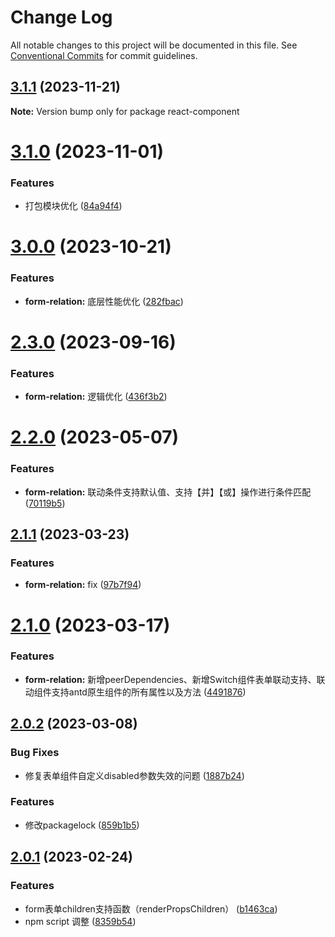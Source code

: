 # Change Log

All notable changes to this project will be documented in this file.
See [Conventional Commits](https://conventionalcommits.org) for commit guidelines.

## [3.1.1](https://github.com/Peng-YT/react-component/compare/v3.1.0...v3.1.1) (2023-11-21)

**Note:** Version bump only for package react-component





# [3.1.0](https://github.com/Peng-YT/react-component/compare/v3.0.0...v3.1.0) (2023-11-01)


### Features

* 打包模块优化 ([84a94f4](https://github.com/Peng-YT/react-component/commit/84a94f4ea51bdd97818ca9fa71e073ba2abee781))





# [3.0.0](https://github.com/Peng-YT/react-component/compare/v2.3.0...v3.0.0) (2023-10-21)


### Features

* **form-relation:** 底层性能优化 ([282fbac](https://github.com/Peng-YT/react-component/commit/282fbac350a399fea543504e37a6b386ce6a49bb))





# [2.3.0](https://github.com/Peng-YT/react-component/compare/v2.2.0...v2.3.0) (2023-09-16)


### Features

* **form-relation:** 逻辑优化 ([436f3b2](https://github.com/Peng-YT/react-component/commit/436f3b2105f995f1aa32b22a8d73b50f25ce9aed))





# [2.2.0](https://github.com/Peng-YT/react-component/compare/v2.1.1...v2.2.0) (2023-05-07)


### Features

* **form-relation:** 联动条件支持默认值、支持【并】【或】操作进行条件匹配 ([70119b5](https://github.com/Peng-YT/react-component/commit/70119b5e7ff642b85577ac2c10a3bb861158a9fb))





## [2.1.1](https://github.com/Peng-YT/react-component/compare/v2.1.0...v2.1.1) (2023-03-23)


### Features

* **form-relation:** fix ([97b7f94](https://github.com/Peng-YT/react-component/commit/97b7f94d36ce5af7e0812e579fa3ce17e028e974))





# [2.1.0](https://github.com/Peng-YT/react-component/compare/v2.0.2...v2.1.0) (2023-03-17)


### Features

* **form-relation:** 新增peerDependencies、新增Switch组件表单联动支持、联动组件支持antd原生组件的所有属性以及方法 ([4491876](https://github.com/Peng-YT/react-component/commit/449187661b2c41ebefc4c894d80fbcea69c89320))





## [2.0.2](https://github.com/Peng-YT/react-component/compare/v2.0.1...v2.0.2) (2023-03-08)


### Bug Fixes

* 修复表单组件自定义disabled参数失效的问题 ([1887b24](https://github.com/Peng-YT/react-component/commit/1887b24187db51ce8036a7370142b225c3e78913))


### Features

* 修改packagelock ([859b1b5](https://github.com/Peng-YT/react-component/commit/859b1b562d4fa489e241b0a5cbd37f6e3f9f6dd6))






## [2.0.1](https://github.com/Peng-YT/react-component/compare/v2.0.0...v2.0.1) (2023-02-24)


### Features

* form表单children支持函数（renderPropsChildren） ([b1463ca](https://github.com/Peng-YT/react-component/commit/b1463ca831580d7816f81035cff0fef761dc25d3))
* npm script 调整 ([8359b54](https://github.com/Peng-YT/react-component/commit/8359b544efae93804ccf3f718398836d29ebd3b2))
